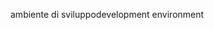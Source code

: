 <span data-ttu-id="3cb6d-101">ambiente di sviluppo</span><span class="sxs-lookup"><span data-stu-id="3cb6d-101">development environment</span></span>
